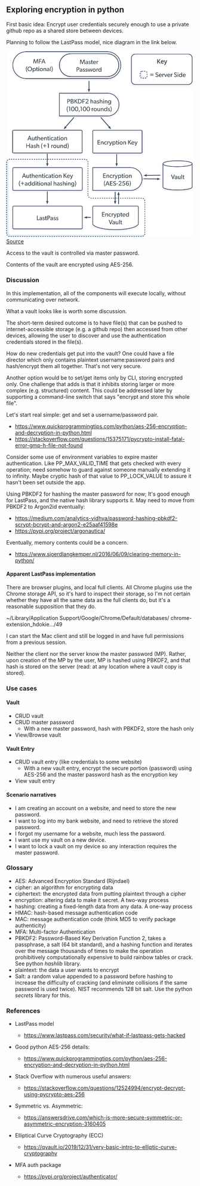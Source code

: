 ## Exploring encryption in python

First basic idea:
Encrypt user credentials securely enough to use a private github repo as a shared store between devices.

Planning to follow the LastPass model, nice diagram in the link below.

!["LastPass operates on a zero-knowledge security model"](lastpass-security-diagram.png "LastPass")
[Source](https://www.lastpass.com/security/what-if-lastpass-gets-hacked)

Access to the vault is controlled via master password.

Contents of the vault are encrypted using AES-256.

### Discussion

In this implementation, all of the components will execute locally, without communicating over network.

What a vault looks like is worth some discussion.

The short-term desired outcome is to have file(s) that can be pushed to internet-accessible storage (e.g. a github repo) then accessed from other devices, allowing the user to discover and use the authentication credentials stored in the file(s).

How do new credentials get put into the vault?
One could have a file director which only contains plaintext username:password pairs and hash/encrypt them all together. That's not very secure.

Another option would be to set/get items only by CLI, storing encrypted only.
One challenge that adds is that it inhibits storing larger or more complex (e.g. structured) content. This could be addressed later by supporting a command-line switch that says "encrypt and store this whole file".

Let's start real simple: get and set a username/password pair.

- https://www.quickprogrammingtips.com/python/aes-256-encryption-and-decryption-in-python.html 
- https://stackoverflow.com/questions/15375171/pycrypto-install-fatal-error-gmp-h-file-not-found

Consider some use of environment variables to expire master authentication.
Like PP_MAX_VALID_TIME that gets checked with every operation; need somehow
to guard against someone manually extending it to infinity. Maybe cryptic hash
of that value to PP_LOCK_VALUE to assure it hasn't been set outside the app.

Using PBKDF2 for hashing the master password for now; It's good enough for LastPass, and the native hash library supports it.
May need to move from PBKDF2 to Argon2id eventually:
- https://medium.com/analytics-vidhya/password-hashing-pbkdf2-scrypt-bcrypt-and-argon2-e25aaf41598e
- https://pypi.org/project/argonautica/

Eventually, memory contents could be a concern.
- https://www.sjoerdlangkemper.nl/2016/06/09/clearing-memory-in-python/


#### Apparent LastPass implementation

There are browser plugins, and local full clients.
All Chrome plugins use the Chrome storage API, so it's hard to inspect their storage, so I'm not certain whether they have all the same data as the full clients do, but it's a reasonable supposition that they do.

~/Library/Application Support/Google/Chrome/Default/databases/
chrome-extension_hdokie.../49

I can start the Mac client and still be logged in and have full permissions from a previous session.

Neither the client nor the server know the master password (MP). Rather, upon creation of the MP by the user, MP is hashed using PBKDF2, and that hash is stored on the server (read: at any location where a vault copy is stored).


### Use cases

#### Vault

- CRUD vault
- CRUD master password
  - With a new master password, hash with PBKDF2, store the hash only
- View/Browse vault

#### Vault Entry

- CRUD vault entry (like credentials to some website)
  - With a new vault entry, encrypt the secure portion (password) using AES-256 and the master password hash as the encryption key
- View vault entry

#### Scenario narratives
- I am creating an account on a website, and need to store the new password.
- I want to log into my bank website, and need to retrieve the stored password.
- I forgot my username for a website, much less the password.
- I want use my vault on a new device.
- I want to lock a vault on my device so any interaction requires the master password.

### Glossary

- AES: Advanced Encryption Standard (Rijndael)
- cipher: an algorithm for encrypting data
- ciphertext: the encrypted data from putting plaintext through a cipher
- encryption: altering data to make it secret. A two-way process
- hashing: creating a fixed-length data from any data. A one-way process
- HMAC: hash-based message authentication code
- MAC: message authentication code (think MD5 to verify package authenticity)
- MFA: Multi-factor Authentication
- PBKDF2: Password-Based Key Derivation Function 2, takes a passphrase, a salt (64 bit standard), and a hashing function and iterates over the message thousands of times to make the operation prohibitively computationally expensive to build rainbow tables or crack. See python _hashlib_ library.
- plaintext: the data a user wants to encrypt
- Salt: a random value appended to a password before hashing to increase the difficulty of cracking (and eliminate collisions if the same password is used twice). NIST recommends 128 bit salt. Use the python _secrets_ library for this.

 

### References

- LastPass model
  - https://www.lastpass.com/security/what-if-lastpass-gets-hacked

- Good python AES-256 details:
  - https://www.quickprogrammingtips.com/python/aes-256-encryption-and-decryption-in-python.html

- Stack Overflow with numerous useful answers:
  - https://stackoverflow.com/questions/12524994/encrypt-decrypt-using-pycrypto-aes-256
  
- Symmetric vs. Asymmetric:
  - https://answersdrive.com/which-is-more-secure-symmetric-or-asymmetric-encryption-3160405
  
- Elliptical Curve Cryptography (ECC)
  - https://qvault.io/2019/12/31/very-basic-intro-to-elliptic-curve-cryptography
  
- MFA auth package
  - https://pypi.org/project/authenticator/
